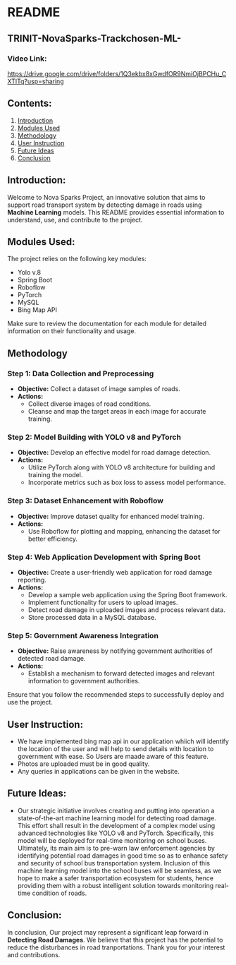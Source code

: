 # README

## TRINIT-NovaSparks-Trackchosen-ML-

### Video Link:

https://drive.google.com/drive/folders/1Q3ekbx8xGwdfOR9NmiOjBPCHu_CXTITq?usp=sharing

## Contents:
1. [Introduction](#introduction)
2. [Modules Used](#modules-used)
3. [Methodology](#methodology)
4. [User Instruction](#userinstruct)
5. [Future Ideas](#future-ideas)
6. [Conclusion](#conclusion)

## Introduction:
Welcome to Nova Sparks Project, an innovative solution that aims to support road transport system by detecting damage in roads using **Machine Learning** models. This README provides essential information to understand, use, and contribute to the project.

## Modules Used:
The project relies on the following key modules:

- Yolo v.8
- Spring Boot
- Roboflow
- PyTorch
- MySQL
- Bing Map API

Make sure to review the documentation for each module for detailed information on their functionality and usage.

## Methodology
### Step 1: Data Collection and Preprocessing
- **Objective:** Collect a dataset of image samples of roads.
- **Actions:**
  - Collect diverse images of road conditions.
  - Cleanse and map the target areas in each image for accurate training.

### Step 2: Model Building with YOLO v8 and PyTorch
- **Objective:** Develop an effective model for road damage detection.
- **Actions:**
  - Utilize PyTorch along with YOLO v8 architecture for building and training the model.
  - Incorporate metrics such as box loss to assess model performance.

### Step 3: Dataset Enhancement with Roboflow
- **Objective:** Improve dataset quality for enhanced model training.
- **Actions:**
  - Use Roboflow for plotting and mapping, enhancing the dataset for better efficiency.

### Step 4: Web Application Development with Spring Boot
- **Objective:** Create a user-friendly web application for road damage reporting.
- **Actions:**
  - Develop a sample web application using the Spring Boot framework.
  - Implement functionality for users to upload images.
  - Detect road damage in uploaded images and process relevant data.
  - Store processed data in a MySQL database.
  
### Step 5: Government Awareness Integration
- **Objective:** Raise awareness by notifying government authorities of detected road damage.
- **Actions:**
  - Establish a mechanism to forward detected images and relevant information to government authorities.

Ensure that you follow the recommended steps to successfully deploy and use the project.

## User Instruction:
- We have implemented bing map api in our application whiich will identify the location of the user and will help to send details with location to government with ease. So Users are maade aware of this feature.
- Photos are uploaded must be in good quality.
- Any queries in applications can be given in the website.

## Future Ideas:
  - Our strategic initiative involves creating and putting into operation a state-of-the-art machine learning model for detecting road damage. This effort shall result in the development of a complex model using
advanced technologies like YOLO v8 and PyTorch. Specifically, this model will be deployed for real-time monitoring on school buses. Ultimately, its main aim is to pre-warn law enforcement agencies by identifying potential road damages in good time so as to enhance safety and security of school bus transportation system. Inclusion of this machine learning model into the school buses will be seamless, as we hope to make a safer transportation ecosystem for students, hence providing them with a robust intelligent solution towards monitoring real-time condition of roads.

## Conclusion:
In conclusion, Our project may represent a significant leap forward in **Detecting Road Damages**. We believe that this project has the potential to reduce the disturbances in road tranportations. Thank you for your interest and contributions.




